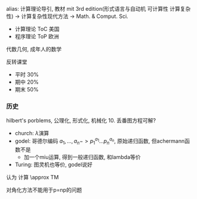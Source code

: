 alias: 计算理论导引, 教材 mit 3rd edition(形式语言与自动机 可计算性 计算复杂性) -> 计算复杂性现代方法 -> Math. & Comput. Sci.
- 计算理论 ToC 美国
- 程序理论 ToP 欧洲

代数几何, 成年人的数学

反转课堂
- 平时 30%
- 期中 20%
- 期末 50%

### 历史

hilbert's porblems, 公理化, 形式化, 机械化
10. 丢番图方程可解?
- church: $\lambda$演算
- godel: 哥德尔编码 $a_1, ..., a_n -> p_1^{a_1} ... p_n^{a_n}$, 原始递归函数, 但achermann函数不是
    - 加一个miu运算, 得到一般递归函数, 和lambda等价
- Turing: 图灵机也等价, godel说好

认为 计算 \approx TM

对角化方法不能用于p=np的问题
